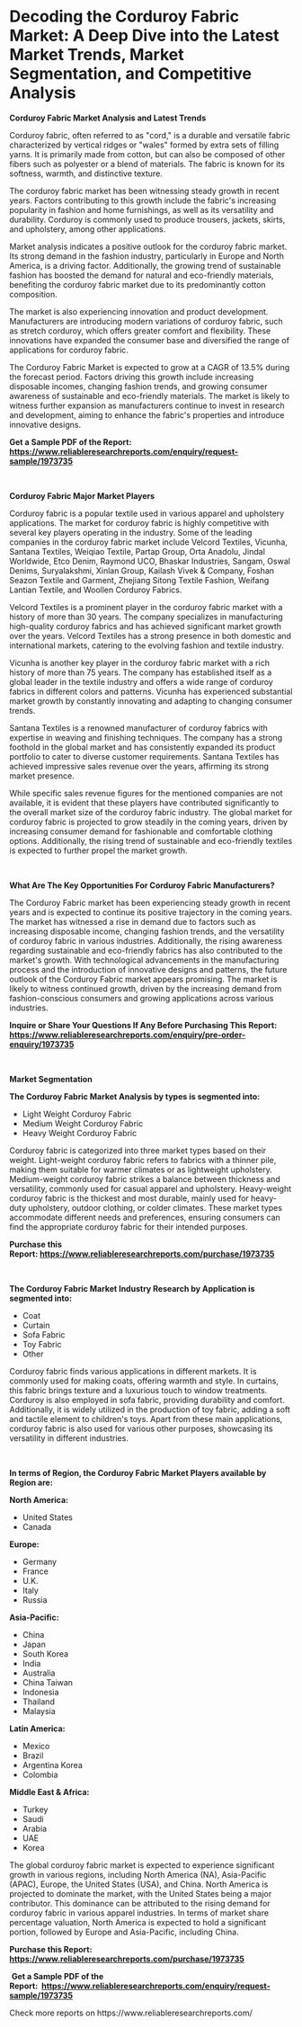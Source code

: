 <p><h1>Decoding the Corduroy Fabric Market: A Deep Dive into the Latest Market Trends, Market Segmentation, and Competitive Analysis</h1></p><p><strong>Corduroy Fabric Market Analysis and Latest Trends</strong></p>
<p><p>Corduroy fabric, often referred to as "cord," is a durable and versatile fabric characterized by vertical ridges or "wales" formed by extra sets of filling yarns. It is primarily made from cotton, but can also be composed of other fibers such as polyester or a blend of materials. The fabric is known for its softness, warmth, and distinctive texture.</p><p>The corduroy fabric market has been witnessing steady growth in recent years. Factors contributing to this growth include the fabric's increasing popularity in fashion and home furnishings, as well as its versatility and durability. Corduroy is commonly used to produce trousers, jackets, skirts, and upholstery, among other applications.</p><p>Market analysis indicates a positive outlook for the corduroy fabric market. Its strong demand in the fashion industry, particularly in Europe and North America, is a driving factor. Additionally, the growing trend of sustainable fashion has boosted the demand for natural and eco-friendly materials, benefiting the corduroy fabric market due to its predominantly cotton composition.</p><p>The market is also experiencing innovation and product development. Manufacturers are introducing modern variations of corduroy fabric, such as stretch corduroy, which offers greater comfort and flexibility. These innovations have expanded the consumer base and diversified the range of applications for corduroy fabric.</p><p>The Corduroy Fabric Market is expected to grow at a CAGR of 13.5% during the forecast period. Factors driving this growth include increasing disposable incomes, changing fashion trends, and growing consumer awareness of sustainable and eco-friendly materials. The market is likely to witness further expansion as manufacturers continue to invest in research and development, aiming to enhance the fabric's properties and introduce innovative designs.</p></p>
<p><strong>Get a Sample PDF of the Report:&nbsp; <a href="https://www.reliableresearchreports.com/enquiry/request-sample/1973735">https://www.reliableresearchreports.com/enquiry/request-sample/1973735</a></strong></p>
<p>&nbsp;</p>
<p><strong>Corduroy Fabric Major Market Players</strong></p>
<p><p>Corduroy fabric is a popular textile used in various apparel and upholstery applications. The market for corduroy fabric is highly competitive with several key players operating in the industry. Some of the leading companies in the corduroy fabric market include Velcord Textiles, Vicunha, Santana Textiles, Weiqiao Textile, Partap Group, Orta Anadolu, Jindal Worldwide, Etco Denim, Raymond UCO, Bhaskar Industries, Sangam, Oswal Denims, Suryalakshmi, Xinlan Group, Kailash Vivek & Company, Foshan Seazon Textile and Garment, Zhejiang Sitong Textile Fashion, Weifang Lantian Textile, and Woollen Corduroy Fabrics.</p><p>Velcord Textiles is a prominent player in the corduroy fabric market with a history of more than 30 years. The company specializes in manufacturing high-quality corduroy fabrics and has achieved significant market growth over the years. Velcord Textiles has a strong presence in both domestic and international markets, catering to the evolving fashion and textile industry.</p><p>Vicunha is another key player in the corduroy fabric market with a rich history of more than 75 years. The company has established itself as a global leader in the textile industry and offers a wide range of corduroy fabrics in different colors and patterns. Vicunha has experienced substantial market growth by constantly innovating and adapting to changing consumer trends.</p><p>Santana Textiles is a renowned manufacturer of corduroy fabrics with expertise in weaving and finishing techniques. The company has a strong foothold in the global market and has consistently expanded its product portfolio to cater to diverse customer requirements. Santana Textiles has achieved impressive sales revenue over the years, affirming its strong market presence.</p><p>While specific sales revenue figures for the mentioned companies are not available, it is evident that these players have contributed significantly to the overall market size of the corduroy fabric industry. The global market for corduroy fabric is projected to grow steadily in the coming years, driven by increasing consumer demand for fashionable and comfortable clothing options. Additionally, the rising trend of sustainable and eco-friendly textiles is expected to further propel the market growth.</p></p>
<p>&nbsp;</p>
<p><strong>What Are The Key Opportunities For Corduroy Fabric Manufacturers?</strong></p>
<p><p>The Corduroy Fabric market has been experiencing steady growth in recent years and is expected to continue its positive trajectory in the coming years. The market has witnessed a rise in demand due to factors such as increasing disposable income, changing fashion trends, and the versatility of corduroy fabric in various industries. Additionally, the rising awareness regarding sustainable and eco-friendly fabrics has also contributed to the market's growth. With technological advancements in the manufacturing process and the introduction of innovative designs and patterns, the future outlook of the Corduroy Fabric market appears promising. The market is likely to witness continued growth, driven by the increasing demand from fashion-conscious consumers and growing applications across various industries.</p></p>
<p><strong>Inquire or Share Your Questions If Any Before Purchasing This Report: <a href="https://www.reliableresearchreports.com/enquiry/pre-order-enquiry/1973735">https://www.reliableresearchreports.com/enquiry/pre-order-enquiry/1973735</a></strong></p>
<p>&nbsp;</p>
<p><strong>Market Segmentation</strong></p>
<p><strong>The Corduroy Fabric Market Analysis by types is segmented into:</strong></p>
<p><ul><li>Light Weight Corduroy Fabric</li><li>Medium Weight Corduroy Fabric</li><li>Heavy Weight Corduroy Fabric</li></ul></p>
<p><p>Corduroy fabric is categorized into three market types based on their weight. Light-weight corduroy fabric refers to fabrics with a thinner pile, making them suitable for warmer climates or as lightweight upholstery. Medium-weight corduroy fabric strikes a balance between thickness and versatility, commonly used for casual apparel and upholstery. Heavy-weight corduroy fabric is the thickest and most durable, mainly used for heavy-duty upholstery, outdoor clothing, or colder climates. These market types accommodate different needs and preferences, ensuring consumers can find the appropriate corduroy fabric for their intended purposes.</p></p>
<p><strong>Purchase this Report:&nbsp;<a href="https://www.reliableresearchreports.com/purchase/1973735">https://www.reliableresearchreports.com/purchase/1973735</a></strong></p>
<p>&nbsp;</p>
<p><strong>The Corduroy Fabric Market Industry Research by Application is segmented into:</strong></p>
<p><ul><li>Coat</li><li>Curtain</li><li>Sofa Fabric</li><li>Toy Fabric</li><li>Other</li></ul></p>
<p><p>Corduroy fabric finds various applications in different markets. It is commonly used for making coats, offering warmth and style. In curtains, this fabric brings texture and a luxurious touch to window treatments. Corduroy is also employed in sofa fabric, providing durability and comfort. Additionally, it is widely utilized in the production of toy fabric, adding a soft and tactile element to children's toys. Apart from these main applications, corduroy fabric is also used for various other purposes, showcasing its versatility in different industries.</p></p>
<p>&nbsp;</p>
<p><strong>In terms of Region, the Corduroy Fabric Market Players available by Region are:</strong></p>
<p>
    <p> <strong> North America: </strong>
        <ul>
            <li>United States</li>
            <li>Canada</li>
        </ul>
        </p> 
    <p> <strong> Europe: </strong>
        <ul>
            <li>Germany</li>
            <li>France</li>
            <li>U.K.</li>
            <li>Italy</li>
            <li>Russia</li>
        </ul>
        </p> 
    <p> <strong> Asia-Pacific: </strong>
        <ul>
            <li>China</li>
            <li>Japan</li>
            <li>South Korea</li>
            <li>India</li>
            <li>Australia</li>
            <li>China Taiwan</li>
            <li>Indonesia</li>
            <li>Thailand</li>
            <li>Malaysia</li>
        </ul>
        </p> 
    <p> <strong> Latin America: </strong>
        <ul>
            <li>Mexico</li>
            <li>Brazil</li>
            <li>Argentina Korea</li>
            <li>Colombia</li>
        </ul>
        </p> 
    <p> <strong> Middle East & Africa: </strong>
        <ul>
            <li>Turkey</li>
            <li>Saudi</li>
            <li>Arabia</li>
            <li>UAE</li>
            <li>Korea</li>
        </ul>
    </p>
    </p>
<p><p>The global corduroy fabric market is expected to experience significant growth in various regions, including North America (NA), Asia-Pacific (APAC), Europe, the United States (USA), and China. North America is projected to dominate the market, with the United States being a major contributor. This dominance can be attributed to the rising demand for corduroy fabric in various apparel industries. In terms of market share percentage valuation, North America is expected to hold a significant portion, followed by Europe and Asia-Pacific, including China.</p></p>
<p><strong>Purchase this Report: <a href="https://www.reliableresearchreports.com/purchase/1973735">https://www.reliableresearchreports.com/purchase/1973735</a></strong></p>
<p>&nbsp;<strong>Get a Sample PDF of the Report:&nbsp;&nbsp;<a href="https://www.reliableresearchreports.com/enquiry/request-sample/1973735">https://www.reliableresearchreports.com/enquiry/request-sample/1973735</a></strong></p>
<p><strong></strong></p>
<p>Check more reports on https://www.reliableresearchreports.com/</p>